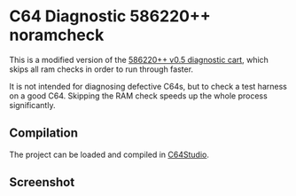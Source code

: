 # C64 Diagnostic 586220++ noramcheck

This is a modified version of the [586220++ v0.5 diagnostic cart](http://blog.worldofjani.com/?p=1981), which skips all ram checks in order to run through faster.

It is not intended for diagnosing  defective C64s, but to check a test harness on a good C64. Skipping the RAM check speeds up the whole process significantly.

## Compilation 

The project can be loaded and compiled in [C64Studio](https://www.georg-rottensteiner.de/).

## Screenshot

[](img/screenshot.jpg)
